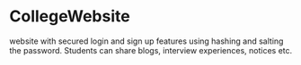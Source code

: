 # CollegeWebsite
website with secured login and sign up features using hashing and salting the password. Students can share blogs, interview experiences, notices etc.
